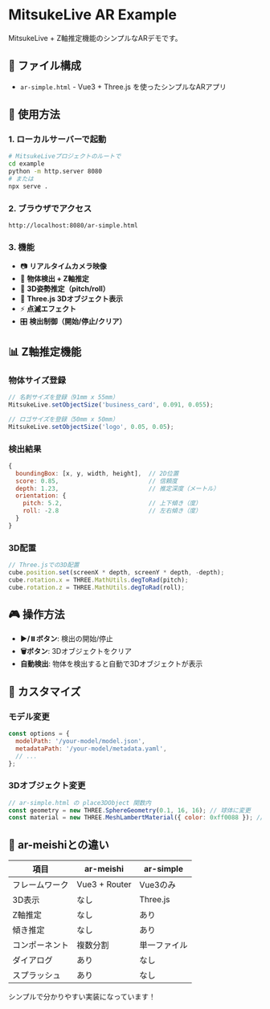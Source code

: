 # MitsukeLive AR Example

MitsukeLive + Z軸推定機能のシンプルなARデモです。

## 📁 ファイル構成

- `ar-simple.html` - Vue3 + Three.js を使ったシンプルなARアプリ

## 🚀 使用方法

### 1. ローカルサーバーで起動

```bash
# MitsukeLiveプロジェクトのルートで
cd example
python -m http.server 8080
# または
npx serve .
```

### 2. ブラウザでアクセス

```
http://localhost:8080/ar-simple.html
```

### 3. 機能

- 📷 **リアルタイムカメラ映像**
- 🎯 **物体検出 + Z軸推定**
- 📐 **3D姿勢推定（pitch/roll）**
- 🎲 **Three.js 3Dオブジェクト表示**
- ⚡ **点滅エフェクト**
- 🎛️ **検出制御（開始/停止/クリア）**

## 📊 Z軸推定機能

### 物体サイズ登録
```javascript
// 名刺サイズを登録（91mm x 55mm）
MitsukeLive.setObjectSize('business_card', 0.091, 0.055);

// ロゴサイズを登録（50mm x 50mm）
MitsukeLive.setObjectSize('logo', 0.05, 0.05);
```

### 検出結果
```javascript
{
  boundingBox: [x, y, width, height],  // 2D位置
  score: 0.85,                         // 信頼度
  depth: 1.23,                         // 推定深度（メートル）
  orientation: {
    pitch: 5.2,                        // 上下傾き（度）
    roll: -2.8                         // 左右傾き（度）
  }
}
```

### 3D配置
```javascript
// Three.jsでの3D配置
cube.position.set(screenX * depth, screenY * depth, -depth);
cube.rotation.x = THREE.MathUtils.degToRad(pitch);
cube.rotation.z = THREE.MathUtils.degToRad(roll);
```

## 🎮 操作方法

- **▶️/⏸️ボタン**: 検出の開始/停止
- **🗑️ボタン**: 3Dオブジェクトをクリア
- **自動検出**: 物体を検出すると自動で3Dオブジェクトが表示

## 🔧 カスタマイズ

### モデル変更
```javascript
const options = {
  modelPath: '/your-model/model.json',
  metadataPath: '/your-model/metadata.yaml',
  // ...
};
```

### 3Dオブジェクト変更
```javascript
// ar-simple.html の place3DObject 関数内
const geometry = new THREE.SphereGeometry(0.1, 16, 16); // 球体に変更
const material = new THREE.MeshLambertMaterial({ color: 0xff0088 }); // 色変更
```

## 📝 ar-meishiとの違い

| 項目 | ar-meishi | ar-simple |
|------|-----------|-----------|
| フレームワーク | Vue3 + Router | Vue3のみ |
| 3D表示 | なし | Three.js |
| Z軸推定 | なし | あり |
| 傾き推定 | なし | あり |
| コンポーネント | 複数分割 | 単一ファイル |
| ダイアログ | あり | なし |
| スプラッシュ | あり | なし |

シンプルで分かりやすい実装になっています！